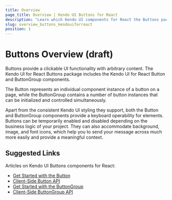 ```yaml
---
title: Overview
page_title: Overview | Kendo UI Buttons for React
description: "Learn which Kendo UI components for React the Buttons package delivers."
slug: overview_buttons_kendouiforreact
position: 1
---
```


# Buttons Overview (draft)

Buttons provide a clickable UI functionality with arbitrary content. The Kendo UI for React Buttons package includes the Kendo UI for React Button and ButtonGroup components.

The Button represents an individual component instance of a button on a page, while the ButtonGroup contains a number of button instances that can be initialized and controlled simultaneously.  

Apart from the consistent Kendo UI styling they support, both the Button and ButtonGroup components provide a keyboard operability for elements. Buttons can be temporarily enabled and disabled depending on the business logic of your project. They can also accommodate background, image, and font icons, which help you to send your message across much more easily and provide a meaningful context.

## Suggested Links

Articles on Kendo UI Buttons components for React:

* [Get Started with the Button](https://github.com/telerik/kendo-react-buttons/blob/master/docs/button/overview.md)
* [Client-Side Button API](https://github.com/telerik/kendo-react-buttons/blob/master/docs/button/api.md)
* [Get Started with the ButtonGroup](https://github.com/telerik/kendo-react-buttons/blob/master/docs/buttongroup/overview.md)
* [Client-Side ButtonGroup API](https://github.com/telerik/kendo-react-buttons/blob/master/docs/buttongroup/api.md)
